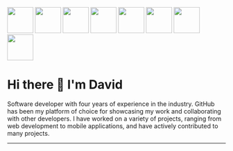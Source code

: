 <div float='left'>
<img width="60" height="60" src="https://user-images.githubusercontent.com/5713670/87202985-820dcb80-c2b6-11ea-9f56-7ec461c497c3.gif">
<img width="60" height="60" src="https://user-images.githubusercontent.com/5713670/87202985-820dcb80-c2b6-11ea-9f56-7ec461c497c3.gif">
<img width="60" height="60" src="https://user-images.githubusercontent.com/5713670/87202985-820dcb80-c2b6-11ea-9f56-7ec461c497c3.gif">
<img width="60" height="60" src="https://user-images.githubusercontent.com/5713670/87202985-820dcb80-c2b6-11ea-9f56-7ec461c497c3.gif">
<img width="60" height="60" src="https://user-images.githubusercontent.com/5713670/87202985-820dcb80-c2b6-11ea-9f56-7ec461c497c3.gif">
<img width="60" height="60" src="https://user-images.githubusercontent.com/5713670/87202985-820dcb80-c2b6-11ea-9f56-7ec461c497c3.gif">
<img width="60" height="60" src="https://user-images.githubusercontent.com/5713670/87202985-820dcb80-c2b6-11ea-9f56-7ec461c497c3.gif">
<img width="60" height="60" src="https://user-images.githubusercontent.com/5713670/87202985-820dcb80-c2b6-11ea-9f56-7ec461c497c3.gif">
<h1>Hi there 👋 I'm David</h1>
</div>


Software developer with four years of experience in the industry. GitHub has been my platform of choice for showcasing my work and collaborating with other developers. I have worked on a variety of projects, ranging from web development to mobile applications, and have actively contributed to many projects.
<hr>
<!--
**xDAVIDBECKER24x/xDAVIDBECKER24x** is a ✨ _special_ ✨ repository because its `README.md` (this file) appears on your GitHub profile.

Here are some ideas to get you started:

- 🔭 I’m currently working on ...
- 🌱 I’m currently learning ...
- 👯 I’m looking to collaborate on ...
- 🤔 I’m looking for help with ...
- 💬 Ask me about ...
- 📫 How to reach me: ...
- 😄 Pronouns: ...
- ⚡ Fun fact: ...
-->
### Contact Me

<a href="https://www.linkedin.com/in/david-ricardo-da-rosa-carollo-5a1581184/"><img src="https://img.shields.io/badge/linkedin-%230077B5.svg?style=for-the-badge&logo=linkedin&logoColor=white"></a>
<a href="https://wa.me/5511979841811"><img src="https://img.shields.io/badge/WhatsApp-25D366?style=for-the-badge&logo=whatsapp&logoColor=white"></a>
<a href="mailto:drcarollo123@gmail.com"><img src="https://img.shields.io/badge/Gmail-D14836?style=for-the-badge&logo=gmail&logoColor=white"></a>
<a href="https://www.instagram.com/Beckynhoo"><img src="https://img.shields.io/badge/Instagram-%23E4405F.svg?style=for-the-badge&logo=Instagram&logoColor=white"></a>

### Programming Languages

<div float="left">
<img width="40" height="40" src="https://cdn.jsdelivr.net/gh/devicons/devicon/icons/bash/bash-original.svg" />
<img width="40" height="40" src="https://cdn.jsdelivr.net/gh/devicons/devicon/icons/css3/css3-original.svg" />
<img width="40" height="40" src="https://cdn.jsdelivr.net/gh/devicons/devicon/icons/html5/html5-original.svg" />
<img width="40" height="40" src="https://cdn.jsdelivr.net/gh/devicons/devicon/icons/dart/dart-original.svg" />
<img width="40" height="40" src="https://cdn.jsdelivr.net/gh/devicons/devicon/icons/java/java-original.svg" />
<img width="40" height="40" src="https://cdn.jsdelivr.net/gh/devicons/devicon/icons/javascript/javascript-original.svg" />
<img width="40" height="40" src="https://cdn.jsdelivr.net/gh/devicons/devicon/icons/mysql/mysql-original.svg" />
<img width="40" height="40" src="https://cdn.jsdelivr.net/gh/devicons/devicon/icons/php/php-original.svg" />
<img width="40" height="40" src="https://cdn.jsdelivr.net/gh/devicons/devicon/icons/python/python-original.svg" />
</div>

### Frameworks
<div float="left">
<img width="40" height="40" src="https://cdn.jsdelivr.net/gh/devicons/devicon/icons/bootstrap/bootstrap-original.svg" />
<img width="40" height="40" src="https://cdn.jsdelivr.net/gh/devicons/devicon/icons/flutter/flutter-original.svg" />
<img width="40" height="40" src="https://cdn.jsdelivr.net/gh/devicons/devicon/icons/jquery/jquery-original.svg" />
<img width="40" height="40" src="https://cdn.jsdelivr.net/gh/devicons/devicon/icons/laravel/laravel-plain.svg" />
<img width="40" height="40" src="https://cdn.jsdelivr.net/gh/devicons/devicon/icons/react/react-original.svg" />
<img width="40" height="40" src="https://cdn.jsdelivr.net/gh/devicons/devicon/icons/spring/spring-original.svg" />
<img width="40" height="40" src="https://cdn.jsdelivr.net/gh/devicons/devicon/icons/nodejs/nodejs-original.svg" />
</div>

### Tools and Technologies

<div float="left">
<img width="40" height="40" src="https://cdn.jsdelivr.net/gh/devicons/devicon/icons/illustrator/illustrator-plain.svg" />
<img width="40" height="40" src="https://cdn.jsdelivr.net/gh/devicons/devicon/icons/photoshop/photoshop-plain.svg" />
<img width="40" height="40" src="https://cdn.jsdelivr.net/gh/devicons/devicon/icons/android/android-original.svg" />
<img width="40" height="40" src="https://cdn.jsdelivr.net/gh/devicons/devicon/icons/canva/canva-original.svg" />
<img width="40" height="40" src="https://cdn.jsdelivr.net/gh/devicons/devicon/icons/docker/docker-original.svg" />
<img width="40" height="40" src="https://cdn.jsdelivr.net/gh/devicons/devicon/icons/figma/figma-original.svg" />
<img width="40" height="40" src="https://cdn.jsdelivr.net/gh/devicons/devicon/icons/firebase/firebase-plain.svg" />
<img width="40" height="40" src="https://cdn.jsdelivr.net/gh/devicons/devicon/icons/git/git-original.svg" />
<img width="40" height="40" src="https://cdn.jsdelivr.net/gh/devicons/devicon/icons/npm/npm-original-wordmark.svg" />
</div>
          


<div>
<a href="https://github.com/seu-usuário-aqui">
<img height="180em" src="https://github-readme-stats.vercel.app/api/top-langs/?username=xDAVIDBECKER24x&layout=compact&langs_count=7&theme=dracula"/>
</div>
          
          

